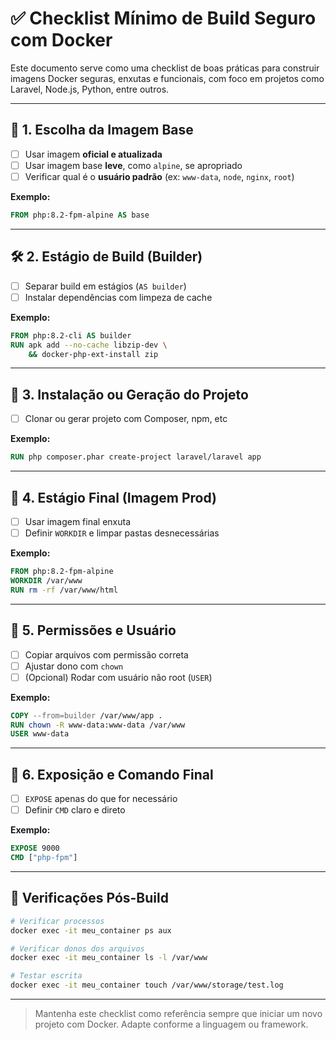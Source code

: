 # ✅ Checklist Mínimo de Build Seguro com Docker

Este documento serve como uma checklist de boas práticas para construir imagens Docker seguras, enxutas e funcionais, com foco em projetos como Laravel, Node.js, Python, entre outros.

---

## 📆 1. Escolha da Imagem Base

* [ ] Usar imagem **oficial e atualizada**
* [ ] Usar imagem base **leve**, como `alpine`, se apropriado
* [ ] Verificar qual é o **usuário padrão** (ex: `www-data`, `node`, `nginx`, `root`)

**Exemplo:**

```dockerfile
FROM php:8.2-fpm-alpine AS base
```

---

## 🛠️ 2. Estágio de Build (Builder)

* [ ] Separar build em estágios (`AS builder`)
* [ ] Instalar dependências com limpeza de cache

**Exemplo:**

```dockerfile
FROM php:8.2-cli AS builder
RUN apk add --no-cache libzip-dev \
    && docker-php-ext-install zip
```

---

## 📂 3. Instalação ou Geração do Projeto

* [ ] Clonar ou gerar projeto com Composer, npm, etc

**Exemplo:**

```dockerfile
RUN php composer.phar create-project laravel/laravel app
```

---

## 🚚 4. Estágio Final (Imagem Prod)

* [ ] Usar imagem final enxuta
* [ ] Definir `WORKDIR` e limpar pastas desnecessárias

**Exemplo:**

```dockerfile
FROM php:8.2-fpm-alpine
WORKDIR /var/www
RUN rm -rf /var/www/html
```

---

## 👤 5. Permissões e Usuário

* [ ] Copiar arquivos com permissão correta
* [ ] Ajustar dono com `chown`
* [ ] (Opcional) Rodar com usuário não root (`USER`)

**Exemplo:**

```dockerfile
COPY --from=builder /var/www/app .
RUN chown -R www-data:www-data /var/www
USER www-data
```

---

## 📡 6. Exposição e Comando Final

* [ ] `EXPOSE` apenas do que for necessário
* [ ] Definir `CMD` claro e direto

**Exemplo:**

```dockerfile
EXPOSE 9000
CMD ["php-fpm"]
```

---

## 🔎 Verificações Pós-Build

```bash
# Verificar processos
docker exec -it meu_container ps aux

# Verificar donos dos arquivos
docker exec -it meu_container ls -l /var/www

# Testar escrita
docker exec -it meu_container touch /var/www/storage/test.log
```

---

> Mantenha este checklist como referência sempre que iniciar um novo projeto com Docker. Adapte conforme a linguagem ou framework.
